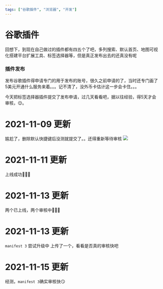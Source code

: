 ```yaml
---
tags: ["谷歌插件", "浏览器", "开发"]
---
```


# 谷歌插件

回想下，到现在自己做过的插件都有四五个了吧，多列搜索、默认首页、地图可视化搭建平台扩展工具、标签选择器等，但是真正发布出去的还真没有呢


### 插件发布

发布谷歌插件得申请专门的用于发布的账号，很久之前申请的了，当时还专门画了5美元开通什么服务来着。。。记不清了，没外币卡估计这一步会卡住。。。


今天把标签选择器插件提交了发布申请，过几天看看吧，据以往经验，得5天才会审核，😌。



# 2021-11-09 更新
尴尬了，删除默认快捷键后没测就提交了。。还得重新等待审核
![](https://fudongdong-statics.oss-cn-beijing.aliyuncs.com/images/20211115/efc061658d504072acd12c962ed4b8e0.png?x-oss-process=image/resize,w_800/quality,q_80)


# 2021-11-11 更新
上线成功👏👏👏


# 2021-11-13 更新
两个已上线，两个审核中👏👏👏

# 2021-11-13 更新
`manifest 3` 尝试升级中
上传了一个，看看是否真的审核快吧

# 2021-11-15 更新
经测，`manifest 3`确实审核快😏
